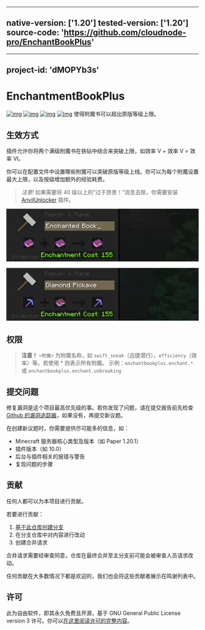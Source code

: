 <!-- resoource:info_spigot -->
---
native-version: ['1.20']
tested-version: ['1.20']
source-code: 'https://github.com/cloudnode-pro/EnchantBookPlus'
---
<!-- resource:info_modrinth -->
---
project-id: 'dMOPYb3s'
---

<!-- resource: description -->
# EnchantmentBookPlus

[![img](https://github.com/cloudnode-pro/EnchantBookPlus/actions/workflows/codeql.yml/badge.svg)](https://github.com/cloudnode-pro/EnchantBookPlus/actions/workflows/codeql.yml) [![img](https://img.shields.io/badge/Modrinth-%2326292f?logo=modrinth)](https://modrinth.com/plugin/dMOPYb3s/) [![img](https://img.shields.io/modrinth/game-versions/dMOPYb3s)](https://modrinth.com/plugin/dMOPYb3s/) [![img](https://img.shields.io/modrinth/dt/dMOPYb3s)](https://modrinth.com/plugin/dMOPYb3s/)
使得附魔书可以超出原版等级上限。

## 生效方式

插件允许你将两个满级附魔书在铁砧中结合来突破上限，如效率 V + 效率 V = 效率 VI。

你可以在配置文件中设置哪些附魔可以突破原版等级上线。你可以为每个附魔设置最大上限，以及按级增加额外的经验耗费。

> *注意!* 如果需要将 40 级以上的“过于昂贵！”消息去除，你需要安装 [AnvilUnlocker](https://github.com/Jikoo/AnvilUnlocker/releases/latest) 插件。

![img](images/image1.gif)

![img](images/image2.gif)

## 权限

> **注意！** `<附魔>` 为附魔名称，如 `swift_sneak`（迅捷潜行），`efficiency`（效率）等。若使用 * 则表示所有附魔。
> 示例：`enchantbookplus.enchant.*` 或  `enchantbookplus.enchant.unbreaking`

## 提交问题

修复漏洞是这个项目最高优先级的事。若你发现了问题，请在提交报告前先检查 [Github 的漏洞追踪器](https://github.com/cloudnode-pro/EnchantBookPlus/issues)，如果没有，再提交新议题。

在创建新议题时，你需要提供尽可能多的信息，如：

* Minecraft 服务器核心类型及版本（如 Paper 1.20.1）
* 插件版本（如 10.0）
* 后台与插件相关的报错与警告
* 复现问题的步骤

## 贡献

任何人都可以为本项目进行贡献。

若要进行贡献：

1. [基于此仓库创建分支](https://github.com/cloudnode-pro/EnchantBookPlus/fork)
2. 在分支仓库中对内容进行改动
3. 创建合并请求

合并请求需要经审查同意，仓库在最终合并至主分支前可能会被审查人员请求改动。

任何贡献在大多数情况下都是欢迎的，我们也会将这些贡献者展示在鸣谢列表中。

## 许可

此为自由软件，即其永久免费且开源，基于 GNU General Public License version 3 许可。你可以[在这里阅读许可的完整内容](https://github.com/cloudnode-pro/EnchantBookPlus/blob/main/LICENSE)。
